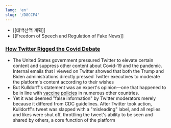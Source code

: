 ```yaml
---
lang: 'en'
slug: '/D8CCF4'
---
```


- [[태백산맥 계획]]
- [[Freedom of Speech and Regulation of Fake News]]

### [How Twitter Rigged the Covid Debate](https://www.thefp.com/p/how-twitter-rigged-the-covid-debate)

- The United States government pressured Twitter to elevate certain content and suppress other content about Covid-19 and the pandemic. Internal emails that I viewed on Twitter showed that both the Trump and Biden administrations directly pressed Twitter executives to moderate the platform's content according to their wishes
- But Kulldorff's statement was an expert's opinion—one that happened to be in line with [vaccine](https://sst.dk/en/English/Corona-eng/Vaccination-against-covid-19) [policies](https://www.fhi.no/en/id/vaccines/coronavirus-immunisation-programme/coronavirus-vaccine/) in numerous other countries.
- Yet it was deemed "false information" by Twitter moderators merely because it differed from CDC guidelines. After Twitter took action, Kulldorff's tweet was slapped with a "misleading" label, and all replies and likes were shut off, throttling the tweet's ability to be seen and shared by others, a core function of the platform
